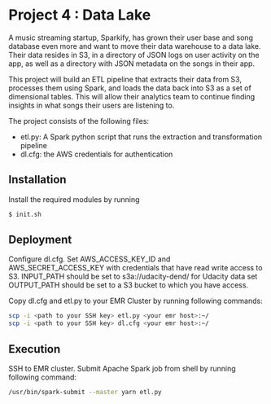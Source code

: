 # Project 4 : Data Lake

A music streaming startup, Sparkify, has grown their user base and song database even more and want to move their data warehouse to a data lake. Their data resides in S3, in a directory of JSON logs on user activity on the app, as well as a directory with JSON metadata on the songs in their app.

This project will build an ETL pipeline that extracts their data from S3, processes them using Spark, and loads the data back into S3 as a set of dimensional tables. This will allow their analytics team to continue finding insights in what songs their users are listening to.

The project consists of the following files:
- etl.py: A Spark python script that runs the extraction and transformation pipeline
- dl.cfg: the AWS credentials for authentication


## Installation

Install the required modules by running 

```bash
$ init.sh
```

## Deployment

Configure dl.cfg.
Set AWS_ACCESS_KEY_ID and AWS_SECRET_ACCESS_KEY with credentials that have read write access to S3.
INPUT_PATH should be set to s3a://udacity-dend/ for Udacity data set
OUTPUT_PATH should be set to a S3 bucket to which you have access.

Copy dl.cfg and etl.py to your EMR Cluster by running following commands:

```sh
scp -i <path to your SSH key> etl.py <your emr host>:~/
scp -i <path to your SSH key> dl.cfg <your emr host>:~/
```

## Execution

SSH to EMR cluster. Submit Apache Spark job from shell by running following command:

```sh
/usr/bin/spark-submit --master yarn etl.py
